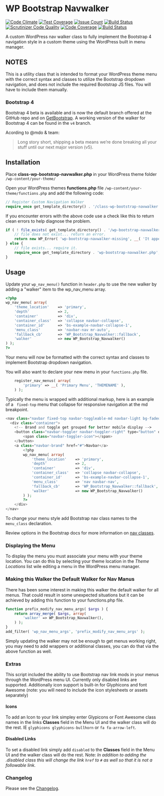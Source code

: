 # WP Bootstrap Navwalker

[![Code Climate](https://codeclimate.com/github/wp-bootstrap/wp-bootstrap-navwalker/badges/gpa.svg)](https://codeclimate.com/github/wp-bootstrap/wp-bootstrap-navwalker)
[![Test Coverage](https://codeclimate.com/github/wp-bootstrap/wp-bootstrap-navwalker/badges/coverage.svg)](https://codeclimate.com/github/wp-bootstrap/wp-bootstrap-navwalker/coverage)
[![Issue Count](https://codeclimate.com/github/wp-bootstrap/wp-bootstrap-navwalker/badges/issue_count.svg)](https://codeclimate.com/github/wp-bootstrap/wp-bootstrap-navwalker)
[![Build Status](https://travis-ci.org/wp-bootstrap/wp-bootstrap-navwalker.svg?branch=master)](https://travis-ci.org/wp-bootstrap/wp-bootstrap-navwalker)
[![Scrutinizer Code Quality](https://scrutinizer-ci.com/g/wp-bootstrap/wp-bootstrap-navwalker/badges/quality-score.png?b=master)](https://scrutinizer-ci.com/g/wp-bootstrap/wp-bootstrap-navwalker/?branch=master)
[![Code Coverage](https://scrutinizer-ci.com/g/wp-bootstrap/wp-bootstrap-navwalker/badges/coverage.png?b=master)](https://scrutinizer-ci.com/g/wp-bootstrap/wp-bootstrap-navwalker/?branch=master)
[![Build Status](https://scrutinizer-ci.com/g/wp-bootstrap/wp-bootstrap-navwalker/badges/build.png?b=master)](https://scrutinizer-ci.com/g/wp-bootstrap/wp-bootstrap-navwalker/build-status/master)

A custom WordPress nav walker class to fully implement the Bootstrap 4 navigation style in a custom theme using the WordPress built in menu manager.

## NOTES

This is a utility class that is intended to format your WordPress theme menu with the correct syntax and classes to utilize the Bootstrap dropdown navigation, and does not include the required Bootstrap JS files. You will have to include them manually.

### Bootstrap 4

Bootstrap 4 beta is available and is now the default branch offered at the GitHub repo and on [GetBootstrap](https://getbootstrap.com). A working version of the walker for Bootstrap 4 can be found in the `v4` branch.

Acording to @mdo & team:

> Long story short, shipping a beta means we’re done breaking all your stuff until our next major version (v5).

## Installation

Place **class-wp-bootstrap-navwalker.php** in your WordPress theme folder `/wp-content/your-theme/`

Open your WordPress themes **functions.php** file  `/wp-content/your-theme/functions.php` and add the following code:

```php
// Register Custom Navigation Walker
require_once get_template_directory() . '/class-wp-bootstrap-navwalker.php';
```

If you encounter errors with the above code use a check like this to return clean errors to help diagnose the problem.

```php
if ( ! file_exists( get_template_directory() . '/wp-bootstrap-navwalker.php' ) ) {
	// file does not exist... return an error.
	return new WP_Error( 'wp-bootstrap-navwalker-missing', __( 'It appears the wp-bootstrap-navwalker.php file may be missing.', 'wp-bootstrap-navwalker' ) );
} else {
	// file exists... require it.
    require_once get_template_directory . 'wp-bootstrap-navwalker.php';
}
```

## Usage

Update your `wp_nav_menu()` function in `header.php` to use the new walker by adding a "walker" item to the wp_nav_menu array.

```php
<?php
wp_nav_menu( array(
    'theme_location'	=> 'primary',
    'depth'				=> 2,
	'container'			=> 'div',
	'container_class'	=> 'collapse navbar-collapse',
	'container_id'		=> 'bs-example-navbar-collapse-1',
	'menu_class'		=> 'navbar-nav mr-auto',
    'fallback_cb'		=> 'WP_Bootstrap_Navwalker::fallback',
    'walker'			=> new WP_Bootstrap_Navwalker()
) );
?>
```

Your menu will now be formatted with the correct syntax and classes to implement Bootstrap dropdown navigation.

You will also want to declare your new menu in your `functions.php` file.

```php
	register_nav_menus( array(
    	'primary' => __( 'Primary Menu', 'THEMENAME' ),
	) );
```

Typically the menu is wrapped with additional markup, here is an example of a ` fixed-top` menu that collapse for responsive navigation at the md breakpoint.

```php
<nav class="navbar fixed-top navbar-toggleable-md navbar-light bg-faded" role="navigation">
  <div class="container">
    <!-- Brand and toggle get grouped for better mobile display -->
	<button class="navbar-toggler navbar-toggler-right" type="button" data-toggle="collapse" data-target="#bs-example-navbar-collapse-1" aria-controls="bs-example-navbar-collapse-1" aria-expanded="false" aria-label="Toggle navigation">
		<span class="navbar-toggler-icon"></span>
	</button>
	<a class="navbar-brand" href="#">Navbar</a>
        <?php
        wp_nav_menu( array(
            'theme_location'    => 'primary',
            'depth'             => 2,
            'container'         => 'div',
            'container_class'   => 'collapse navbar-collapse',
            'container_id'      => 'bs-example-navbar-collapse-1',
            'menu_class'        => 'nav navbar-nav',
            'fallback_cb'       => 'WP_Bootstrap_Navwalker::fallback',
            'walker'            => new WP_Bootstrap_Navwalker()
		) );
        ?>
    </div>
</nav>
```

To change your menu style add Bootstrap nav class names to the `menu_class` declaration.

Review options in the Bootstrap docs for more information on [nav classes](https://getbootstrap.com/components/#nav).


### Displaying the Menu

To display the menu you must associate your menu with your theme location. You can do this by selecting your theme location in the *Theme Locations* list wile editing a menu in the WordPress menu manager.

### Making this Walker the Default Walker for Nav Manus

There has been some interest in making this walker the default walker for all menus. That could result in some unexpected situations but it can be achieved by adding this function to your functions.php file.

```php
function prefix_modify_nav_menu_args( $args ) {
    return array_merge( $args, array(
        'walker' => WP_Bootstrap_Navwalker(),
    ) );
}
add_filter( 'wp_nav_menu_args', 'prefix_modify_nav_menu_args' );
```
Simply updating the walker may not be enough to get menus working right, you may need to add wrappers or additional classes, you can do that via the above function as well.

### Extras

This script included the ability to use Bootstrap nav link mods in your menus through the WordPress menu UI. Currently only disabled links are supported. Additionally icon support is built-in for Glyphicons and font Awesome (note: you will need to include the icon stylesheets or assets separately)

#### Icons

To add an Icon to your link simpley enter Glypicons or Font Awesome class names in the links **Classes** field in the Menu UI and the walker class will do the rest. IE `glyphicons glyphicons-bullhorn` or `fa fa-arrow-left`.

#### Disabled Links

To set a disabled link simply add `disabled` to the **Classes** field in the Menu UI and the walker class will do the rest. Note: _In addition to adding the .disabled class this will change the link `href` to `#` as well so that it is not a followable link._

### Changelog

Please see the [Changelog](https://github.com/wp-bootstrap/wp-bootstrap-navwalker/blob/master/CHANGELOG.md).
